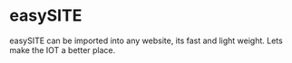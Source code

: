 # easySITE
easySITE can be imported into any website, its fast and light weight.
Lets make the IOT a better place.
